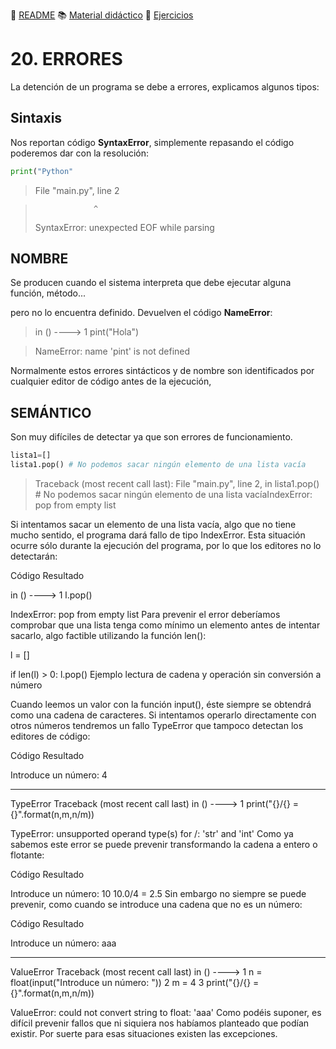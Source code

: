 :page_with_curl: [README](../README.md) :books: [Material didáctico](/documentation/indicedocu.md) :pencil: [Ejercicios](/tests/indicetests.md)

# 20. ERRORES

La detención de un programa se debe a errores, explicamos algunos tipos:

## Sintaxis

Nos reportan código **SyntaxError**, simplemente repasando el código poderemos dar con la resolución:
````python
print("Python"
````
>  File "main.py", line 2

>                  ^
>SyntaxError: unexpected EOF while parsing
>
## NOMBRE
Se producen cuando el sistema interpreta que debe ejecutar alguna función, método... 

pero no lo encuentra definido. Devuelven el código **NameError**:



> <ipython-input-2-155163d628c2> in <module>()
> ----> 1 pint("Hola")

>NameError: name 'pint' is not defined

Normalmente estos errores sintácticos y de nombre son identificados por cualquier editor de código antes de la ejecución, 


## SEMÁNTICO
Son muy difíciles de detectar ya que son errores de funcionamiento.

````python
lista1=[]
lista1.pop() # No podemos sacar ningún elemento de una lista vacía
````
>Traceback (most recent call last):
>  File "main.py", line 2, in <module>
>    lista1.pop() # No podemos sacar ningún elemento de una lista vacíaIndexError: pop from empty list

Si intentamos sacar un elemento de una lista vacía, algo que no tiene mucho sentido, el programa dará fallo de tipo IndexError. Esta situación ocurre sólo durante la ejecución del programa, por lo que los editores no lo detectarán:

Código
Resultado

<ipython-input-6-9e6f3717293a> in <module>()
----> 1 l.pop()

IndexError: pop from empty list
Para prevenir el error deberíamos comprobar que una lista tenga como mínimo un elemento antes de intentar sacarlo, algo factible utilizando la función len():


l = []

if len(l) > 0:
    l.pop()
Ejemplo lectura de cadena y operación sin conversión a número

Cuando leemos un valor con la función input(), éste siempre se obtendrá como una cadena de caracteres. Si intentamos operarlo directamente con otros números tendremos un fallo TypeError que tampoco detectan los editores de código:

Código
Resultado

Introduce un número: 4

---------------------------------------------------------------------------
TypeError                                 Traceback (most recent call last)
<ipython-input-12-85bb893ab3e3> in <module>()
----> 1 print("{}/{} = {}".format(n,m,n/m))

TypeError: unsupported operand type(s) for /: 'str' and 'int'
Como ya sabemos este error se puede prevenir transformando la cadena a entero o flotante:

Código
Resultado

Introduce un número: 10
10.0/4 = 2.5
Sin embargo no siempre se puede prevenir, como cuando se introduce una cadena que no es un número:

Código
Resultado

Introduce un número: aaa

---------------------------------------------------------------------------
ValueError                                Traceback (most recent call last)
<ipython-input-14-c0e7fd4a26a9> in <module>()
----> 1 n = float(input("Introduce un número: "))
    2 m = 4
    3 print("{}/{} = {}".format(n,m,n/m))

ValueError: could not convert string to float: 'aaa'
Como podéis suponer, es difícil prevenir fallos que ni siquiera nos habíamos planteado que podían existir. Por suerte para esas situaciones existen las excepciones.